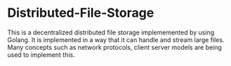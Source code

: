 # Distributed-File-Storage
This is a decentralized distributed file storage implememented by using Golang. It is implemented in a way that it can handle and stream large files. Many concepts such as network protocols, client server models are being used to implement this.
